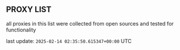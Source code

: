 ## PROXY LIST

all proxies in this list were collected from open sources and tested for functionality

last update: `2025-02-14 02:35:50.615347+00:00` UTC